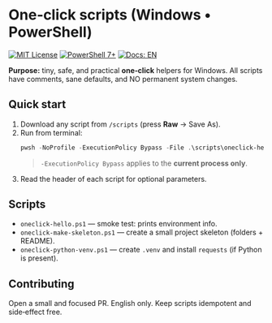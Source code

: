 # One‑click scripts (Windows • PowerShell)

[![MIT License](https://img.shields.io/badge/License-MIT-green.svg)](./LICENSE)
[![PowerShell 7+](https://img.shields.io/badge/PowerShell-7%2B-5391FE?logo=powershell&logoColor=white)](/scripts)
[![Docs: EN](https://img.shields.io/badge/Docs-EN-black)](#)

**Purpose:** tiny, safe, and practical **one‑click** helpers for Windows.
All scripts have comments, sane defaults, and NO permanent system changes.

## Quick start
1. Download any script from `/scripts` (press **Raw** → Save As).
2. Run from terminal:
   ```powershell
   pwsh -NoProfile -ExecutionPolicy Bypass -File .\scripts\oneclick-hello.ps1
   ```
   > `-ExecutionPolicy Bypass` applies to the **current process only**.
3. Read the header of each script for optional parameters.

## Scripts
- `oneclick-hello.ps1` — smoke test: prints environment info.
- `oneclick-make-skeleton.ps1` — create a small project skeleton (folders + README).
- `oneclick-python-venv.ps1` — create `.venv` and install `requests` (if Python is present).

## Contributing
Open a small and focused PR. English only. Keep scripts idempotent and side‑effect free.
